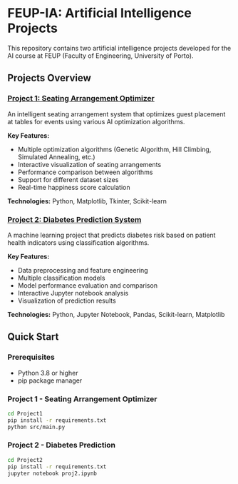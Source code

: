 # FEUP-IA: Artificial Intelligence Projects

This repository contains two artificial intelligence projects developed for the AI course at FEUP (Faculty of Engineering, University of Porto).

## Projects Overview

### [Project 1: Seating Arrangement Optimizer](Project1/README.md)
An intelligent seating arrangement system that optimizes guest placement at tables for events using various AI optimization algorithms.

**Key Features:**
- Multiple optimization algorithms (Genetic Algorithm, Hill Climbing, Simulated Annealing, etc.)
- Interactive visualization of seating arrangements
- Performance comparison between algorithms
- Support for different dataset sizes
- Real-time happiness score calculation

**Technologies:** Python, Matplotlib, Tkinter, Scikit-learn

### [Project 2: Diabetes Prediction System](Project2/README.md)
A machine learning project that predicts diabetes risk based on patient health indicators using classification algorithms.

**Key Features:**
- Data preprocessing and feature engineering
- Multiple classification models
- Model performance evaluation and comparison
- Interactive Jupyter notebook analysis
- Visualization of prediction results

**Technologies:** Python, Jupyter Notebook, Pandas, Scikit-learn, Matplotlib

## Quick Start

### Prerequisites
- Python 3.8 or higher
- pip package manager

### Project 1 - Seating Arrangement Optimizer
```bash
cd Project1
pip install -r requirements.txt
python src/main.py
```

### Project 2 - Diabetes Prediction
```bash
cd Project2
pip install -r requirements.txt
jupyter notebook proj2.ipynb
```
